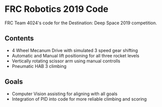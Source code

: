 # FRC Robotics 2019 Code
FRC Team 4024's code for the Destination: Deep Space 2019 competition.

## Contents
* 4 Wheel Mecanum Drive with simulated 3 speed gear shifting
* Automatic and Manual lift positioning for all three rocket levels
* Vertically rotating scissor arm using manual controlls
* Pneumatic HAB 3 climbing

## Goals
* Computer Vision assisting for aligning with all goals
* Integration of PID into code for more reliable climbing and scoring
